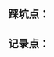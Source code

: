 ## 踩坑点：
<lazyshow><column title='自定义域名📡' RecordTime='2025-2-2 16:30' src='memories\setback\自定义域名注意事项' overview='使用自定义域名后资源路径不一样'  status='已解决' delay='1' /></lazyshow>
<lazyshow><column title='图片懒加载📷' RecordTime='2025-1-30 23:06' src='memories\setback\文档图片懒加载' overview='文档img替换为懒加载img'  status='未解决' delay='1'/></lazyshow>

## 记录点：
<lazyshow><column title='代码评价' RecordTime='' src='memories\record\word1' overview='使用刻薄的话锐评你的代码'  status='😂' delay='1'/></lazyshow>
<lazyshow><column title='文档二' RecordTime='' src='memories\record\word2' overview='文档概述'  status='🚀🚀🚀' delay='1'/></lazyshow>
<lazyshow><column title='文档三' RecordTime='' src='memories\record\word3' overview='文档概述'  status='🚀🚀🚀' delay='1'/></lazyshow>
<lazyshow><column title='测试文档' RecordTime='' src='' overview='文档概述'  status='🌈🌈🌈' delay='1'/></lazyshow>
<lazyshow><column title='测试文档' RecordTime='' src='' overview='文档概述'  status='🌈🌈🌈' delay='1'/></lazyshow>
<lazyshow><column title='测试文档' RecordTime='' src='' overview='文档概述'  status='🌈🌈🌈' delay='1'/></lazyshow>
<lazyshow><column title='测试文档' RecordTime='' src='' overview='文档概述'  status='🌈🌈🌈' delay='1'/></lazyshow>
<lazyshow><column title='测试文档' RecordTime='' src='' overview='文档概述'  status='🌈🌈🌈' delay='1'/></lazyshow>
<lazyshow><column title='测试文档' RecordTime='' src='' overview='文档概述'  status='🌈🌈🌈' delay='1'/></lazyshow>
<lazyshow><column title='测试文档' RecordTime='' src='' overview='文档概述'  status='🌈🌈🌈' delay='1'/></lazyshow>
<lazyshow><column title='测试文档' RecordTime='' src='' overview='文档概述'  status='🌈🌈🌈' delay='1'/></lazyshow>
<lazyshow><column title='测试文档' RecordTime='' src='' overview='文档概述'  status='🌈🌈🌈' delay='1'/></lazyshow>
<lazyshow><column title='测试文档' RecordTime='' src='' overview='文档概述'  status='🌈🌈🌈' delay='1'/></lazyshow>
<lazyshow><column title='测试文档' RecordTime='' src='' overview='文档概述'  status='🌈🌈🌈' delay='1'/></lazyshow>
<lazyshow><column title='测试文档' RecordTime='' src='' overview='文档概述'  status='🌈🌈🌈' delay='1'/></lazyshow>
<lazyshow><column title='测试文档' RecordTime='' src='' overview='文档概述'  status='🌈🌈🌈' delay='1'/></lazyshow>
<lazyshow><column title='测试文档' RecordTime='' src='' overview='文档概述'  status='🌈🌈🌈' delay='1'/></lazyshow>
<lazyshow><column title='测试文档' RecordTime='' src='' overview='文档概述'  status='🌈🌈🌈' delay='1'/></lazyshow>
<lazyshow><column title='测试文档' RecordTime='' src='' overview='文档概述'  status='🌈🌈🌈' delay='1'/></lazyshow>
<lazyshow><column title='测试文档' RecordTime='' src='' overview='文档概述'  status='🌈🌈🌈' delay='1'/></lazyshow>
<lazyshow><column title='测试文档' RecordTime='' src='' overview='文档概述'  status='🌈🌈🌈' delay='1'/></lazyshow>
<lazyshow><column title='测试文档' RecordTime='' src='' overview='文档概述'  status='🌈🌈🌈' delay='1'/></lazyshow>
<lazyshow><column title='测试文档' RecordTime='' src='' overview='文档概述'  status='🌈🌈🌈' delay='1'/></lazyshow>
<lazyshow><column title='测试文档' RecordTime='' src='' overview='文档概述'  status='🌈🌈🌈' delay='1'/></lazyshow>
<lazyshow><column title='测试文档' RecordTime='' src='' overview='文档概述'  status='🌈🌈🌈' delay='1'/></lazyshow>
